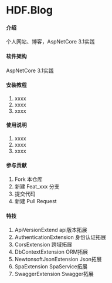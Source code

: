 # HDF.Blog

#### 介绍
个人网站、博客，AspNetCore 3.1实践

#### 软件架构
AspNetCore 3.1实践

#### 安装教程

1.  xxxx
2.  xxxx
3.  xxxx

#### 使用说明

1.  xxxx
2.  xxxx
3.  xxxx

#### 参与贡献

1.  Fork 本仓库
2.  新建 Feat_xxx 分支
3.  提交代码
4.  新建 Pull Request


#### 特技

1.  ApiVersionExtend api版本拓展
2.  AuthenticationExtension 身份认证拓展
3.  CorsExtension 跨域拓展
4.  DbContextExtension ORM拓展
5.  NewtonsoftJsonExtension Json拓展
6.  SpaExtension SpaService拓展
7.  SwaggerExtension Swagger拓展